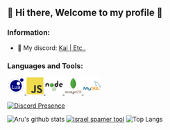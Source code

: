 ## 👋 Hi there, Welcome to my profile 👋

<h3 align="left">Information:</h3>


- 📨 My discord: [Kai | Etc.. ](https://discord.com/users/1210317287324651550) 


<h3 align="left">Languages and Tools:</h3>

<p align="left">
  <a
        href="https://lua.org/" target="_blank" rel="noreferrer"> <img
            src="https://raw.githubusercontent.com/vscode-icons/vscode-icons/60975dc78d1e5bf3288f5dec2de04876deb372e2/icons/file_type_lua.svg"
            alt="Lua" width="40" height="40" />
    </a>
    <a href="https://developer.mozilla.org/en-US/docs/Web/JavaScript" target="_blank" rel="noreferrer"> <img
            src="https://raw.githubusercontent.com/devicons/devicon/master/icons/javascript/javascript-original.svg"
            alt="javascript" width="40" height="40" />
    </a>
    <a href="https://nodejs.org" target="_blank" rel="noreferrer">
        <img src="https://raw.githubusercontent.com/devicons/devicon/master/icons/nodejs/nodejs-original-wordmark.svg"
            alt="Node.js" width="40" height="40" />
    </a>
    <a href="https://www.mongodb.com/" target="_blank" rel="noreferrer"> <img
            src="https://raw.githubusercontent.com/devicons/devicon/master/icons/mongodb/mongodb-original-wordmark.svg"
            alt="mongodb" width="40" height="40" />
    </a>
    <a href="https://www.mysql.com/" target="_blank" rel="noreferrer"> <img
            src="https://raw.githubusercontent.com/devicons/devicon/master/icons/mysql/mysql-original-wordmark.svg"
            alt="MySQL" width="40" height="40" />
    </a>
 




</p>

[![Discord Presence](https://lanyard.cnrad.dev/api/1210317287324651550?hideStatus=true)](https://discord.com/users/1210317287324651550)

![Aru's github stats](https://github-readme-stats.vercel.app/api?username=arudev69&show_icons=true&theme=tokyonight)
[![israel spamer tool](https://github-readme-stats.vercel.app/api/pin/?username=arudev69&repo=aru-renameitems&show_owner=true&theme=tokyonight)](https://github.com/arudev69/paru-renameitems)
![Top Langs](https://github-readme-stats.vercel.app/api/top-langs/?username=arudev69&layout=compact&theme=tokyonight)
